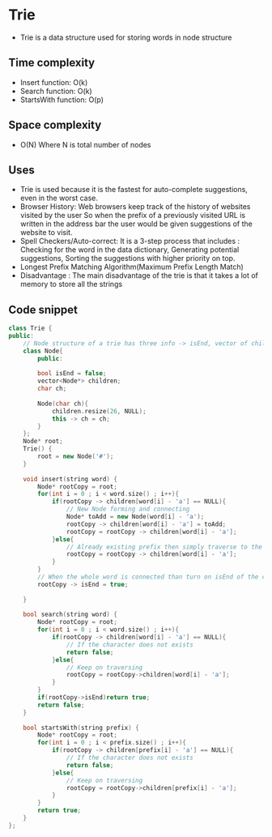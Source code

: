 # Trie 

- Trie is a data structure used for storing words in node structure

## Time complexity 
- Insert function: O(k)
- Search function: O(k)
- StartsWith function: O(p)

## Space complexity
- O(N) Where N is total number of nodes

## Uses
- Trie is used because it is the fastest for auto-complete suggestions, even in the worst case.
- Browser History: Web browsers keep track of the history of websites visited by the user So when the prefix of a previously visited URL is written in the address bar the user would be given suggestions of the website to visit.
- Spell Checkers/Auto-correct: It is a 3-step process that includes : Checking for the word in the data dictionary, Generating potential suggestions, Sorting the suggestions with higher priority on top.
- Longest Prefix Matching Algorithm(Maximum Prefix Length Match)
- Disadvantage : The main disadvantage of the trie is that it takes a lot of memory to store all the strings

## Code snippet
```cpp
class Trie {
public:
    // Node structure of a trie has three info -> isEnd, vector of child nodes, and info at current node
    class Node{
        public:
        
        bool isEnd = false;
        vector<Node*> children;
        char ch;
        
        Node(char ch){
            children.resize(26, NULL);
            this -> ch = ch;
        }
    };
    Node* root;
    Trie() {
        root = new Node('#');
    }
    
    void insert(string word) {
        Node* rootCopy = root;
        for(int i = 0 ; i < word.size() ; i++){
            if(rootCopy -> children[word[i] - 'a'] == NULL){
                // New Node forming and connecting
                Node* toAdd = new Node(word[i] - 'a');
                rootCopy -> children[word[i] - 'a'] = toAdd;
                rootCopy = rootCopy -> children[word[i] - 'a'];
            }else{
                // Already existing prefix then simply traverse to the nearest node
                rootCopy = rootCopy -> children[word[i] - 'a'];
            }
        }
        // When the whole word is connected than turn on isEnd of the current node to mark the end of word
        rootCopy -> isEnd = true;
        
    }
    
    bool search(string word) {
        Node* rootCopy = root;
        for(int i = 0 ; i < word.size() ; i++){
            if(rootCopy -> children[word[i] - 'a'] == NULL){
                // If the character does not exists
                return false;
            }else{
                // Keep on traversing
                rootCopy = rootCopy->children[word[i] - 'a'];
            }
        }
        if(rootCopy->isEnd)return true;
        return false;
    }
    
    bool startsWith(string prefix) {
        Node* rootCopy = root;
        for(int i = 0 ; i < prefix.size() ; i++){
            if(rootCopy -> children[prefix[i] - 'a'] == NULL){
                // If the character does not exists
                return false;
            }else{
                // Keep on traversing
                rootCopy = rootCopy->children[prefix[i] - 'a'];
            }
        }
        return true;
    }
};
```